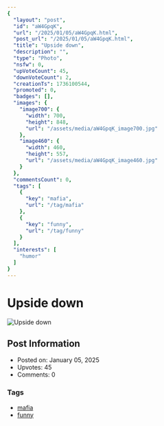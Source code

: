 ```yaml
---
{
  "layout": "post",
  "id": "aW4GpqK",
  "url": "/2025/01/05/aW4GpqK.html",
  "post_url": "/2025/01/05/aW4GpqK.html",
  "title": "Upside down",
  "description": "",
  "type": "Photo",
  "nsfw": 0,
  "upVoteCount": 45,
  "downVoteCount": 2,
  "creationTs": 1736100544,
  "promoted": 0,
  "badges": [],
  "images": {
    "image700": {
      "width": 700,
      "height": 848,
      "url": "/assets/media/aW4GpqK_image700.jpg"
    },
    "image460": {
      "width": 460,
      "height": 557,
      "url": "/assets/media/aW4GpqK_image460.jpg"
    }
  },
  "commentsCount": 0,
  "tags": [
    {
      "key": "mafia",
      "url": "/tag/mafia"
    },
    {
      "key": "funny",
      "url": "/tag/funny"
    }
  ],
  "interests": [
    "humor"
  ]
}
---
```


# Upside down

![Upside down](/assets/media/aW4GpqK_image700.jpg)

## Post Information

- Posted on: January 05, 2025
- Upvotes: 45
- Comments: 0

### Tags

- [mafia](/tag/mafia)
- [funny](/tag/funny)
